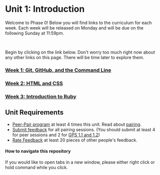 # Unit 1: Introduction

Welcome to Phase 0! Below you will find links to the curriculum for each week. Each week will be released on Monday and will be due on the following Sunday at 11:59pm.

</br>  

Begin by clicking on the link below. Don't worry too much right now about any other links on this page. There will be time later to explore them. 
### [Week 1: Git, GitHub, and the Command Line](week-1/README.md)
### [Week 2: HTML and CSS](week-2/README.md)
### [Week 3: Introduction to Ruby](week-3/README.md)

## Unit Requirements
- [Peer-Pair program](https://github.com/pukeko-2015/phase-0-handbook/blob/master/peer-pairing-sessions.md) at least 4 times this unit. Read about [pairing](https://github.com/pukeko-2015/phase-0-handbook/blob/master/pairing-in-phase-0.md).
- [Submit feedback](https://socrates.devbootcamp.com/feedback/new) for all pairing sessions. (You should submit at least 4 for peer sessions and 2 for [GPS 1.1 and 1.2](https://github.com/pukeko-2015/phase-0-handbook/blob/master/guided-pairing-sessions.md))
- [Rate Feedback](https://socrates.devbootcamp.com/feedback) at least 20 pieces of other people's feedback.

#### How to navigate this repository
If you would like to open tabs in a new window, please either right click or hold command while you click.
